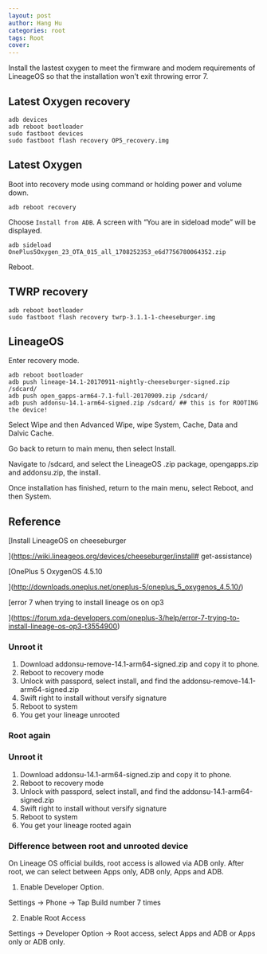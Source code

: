```yaml
---
layout: post
author: Hang Hu
categories: root
tags: Root 
cover: 
---
```


Install the lastest oxygen to meet the firmware and modem requirements of LineageOS so that the installation won't exit throwing error 7.

## Latest Oxygen recovery

```
adb devices
adb reboot bootloader
sudo fastboot devices
sudo fastboot flash recovery OP5_recovery.img
```


## Latest Oxygen


Boot into recovery mode using command or holding power and volume down.


```
adb reboot recovery
```


Choose `Install from ADB`. A screen with “You are in sideload mode” will be displayed.


```
adb sideload OnePlus5Oxygen_23_OTA_015_all_1708252353_e6d7756780064352.zip
```


Reboot.


## TWRP recovery


```
adb reboot bootloader
sudo fastboot flash recovery twrp-3.1.1-1-cheeseburger.img
```


## LineageOS


Enter recovery mode.


```
adb reboot bootloader
adb push lineage-14.1-20170911-nightly-cheeseburger-signed.zip /sdcard/
adb push open_gapps-arm64-7.1-full-20170909.zip /sdcard/
adb push addonsu-14.1-arm64-signed.zip /sdcard/ ## this is for ROOTING the device!
```


Select Wipe and then Advanced Wipe, wipe System, Cache, Data and Dalvic Cache.


Go back to return to main menu, then select Install.


Navigate to /sdcard, and select the LineageOS .zip package, opengapps.zip and addonsu.zip, the install.


Once installation has finished, return to the main menu, select Reboot, and then System.


## Reference


[Install LineageOS on cheeseburger

](https://wiki.lineageos.org/devices/cheeseburger/install# get-assistance)



[OnePlus 5 OxygenOS 4.5.10

](http://downloads.oneplus.net/oneplus-5/oneplus_5_oxygenos_4.5.10/)



[error 7 when trying to install lineage os on op3

](https://forum.xda-developers.com/oneplus-3/help/error-7-trying-to-install-lineage-os-op3-t3554900)


### Unroot it

1. Download addonsu-remove-14.1-arm64-signed.zip and copy it to phone.
2. Reboot to recovery mode
3. Unlock with passpord, select install, and find the addonsu-remove-14.1-arm64-signed.zip
4. Swift right to install without versify signature
5. Reboot to system
6. You get your lineage unrooted

### Root again

### Unroot it

1. Download addonsu-14.1-arm64-signed.zip and copy it to phone.
2. Reboot to recovery mode
3. Unlock with passpord, select install, and find the addonsu-14.1-arm64-signed.zip
4. Swift right to install without versify signature
5. Reboot to system
6. You get your lineage rooted again

### Difference between root and unrooted device

On Lineage OS official builds, root access is allowed via ADB only. After root, we can select between Apps only, ADB only, Apps and ADB.

1. Enable Developer Option.

Settings -> Phone -> Tap Build number 7 times

2. Enable Root Access


Settings -> Developer Option -> Root access, select Apps and ADB or Apps only or ADB only.